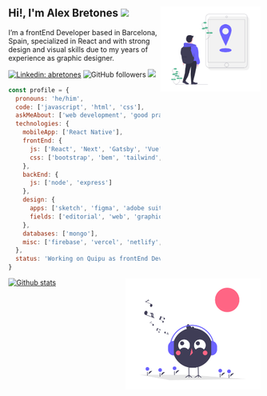 <h2>
  <img align="right" src="https://raw.githubusercontent.com/AlexBHdez/alexbhdez/master/readme-image-profile.png" width="200">
  Hi!, I'm Alex Bretones <img src="https://media.giphy.com/media/3o7aDbeo34WHHejJ2E/giphy.gif" width="25"/>
</h2>
<p>I’m a frontEnd Developer based in Barcelona, Spain, specialized in React and with strong design and visual skills due to my years of experience as graphic designer.</p>

[![Linkedin: abretones](https://img.shields.io/badge/-alexbhdez-blue?style=flat-square&logo=Linkedin&logoColor=white&link=https://www.linkedin.com/in/abretones/)](https://www.linkedin.com/in/abretones/)
![GitHub followers](https://img.shields.io/github/followers/alexbhdez?label=Follow&style=social)
[![](https://img.shields.io/badge/mail-abhbretones%40gmail.com-red)](mailto:abhbretones@gmail.com)

```js
const profile = {
  pronouns: 'he/him',
  code: ['javascript', 'html', 'css'],
  askMeAbout: ['web development', 'good practices', 'design'],
  technologies: {
    mobileApp: ['React Native'],
    frontEnd: {
      js: ['React', 'Next', 'Gatsby', 'Vue'],
      css: ['bootstrap', 'bem', 'tailwind', 'sass']
    },
    backEnd: {
      js: ['node', 'express']
    },
    design: {
      apps: ['sketch', 'figma', 'adobe suite'],
      fields: ['editorial', 'web', 'graphic', 'branding']
    },
    databases: ['mongo'],
    misc: ['firebase', 'vercel', 'netlify', 'ssr', 'aws']
  },
  status: 'Working on Quipu as frontEnd Developer'
}
```

<img align="right" src="https://raw.githubusercontent.com/AlexBHdez/alexbhdez/master/readme-image-stats.png" width="270">

[![Github stats](https://github-readme-stats.vercel.app/api?username=alexbhdez&count_private=true&show_icons=true&theme=buefy)](https://github.com/alexbhdez)
